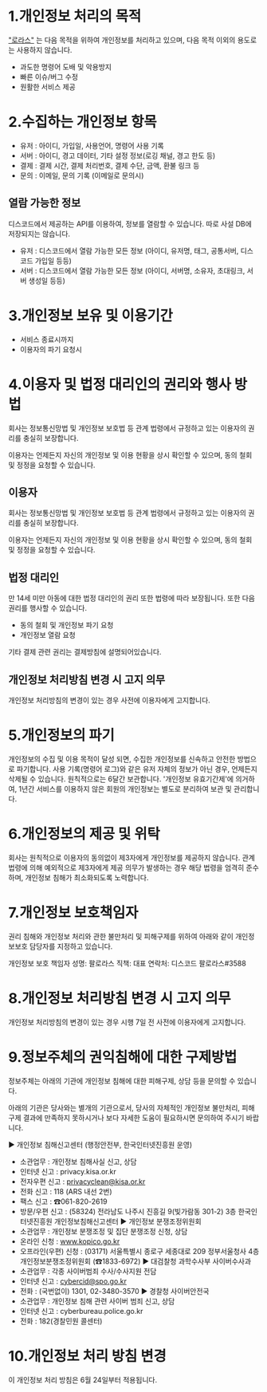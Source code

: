 1.개인정보 처리의 목적
==
["로라스"](https://discord.com/api/oauth2/authorize?client_id=723346442932191302&permissions=3529793&scope=bot) 는 다음 목적을 위하여 개인정보를 처리하고 있으며, 다음 목적 이외의 용도로는 사용하지 않습니다.

* 과도한 명령어 도배 및 악용방지
* 빠른 이슈/버그 수정
* 원활한 서비스 제공

2.수집하는 개인정보 항목
==
* 유저 : 아이디, 가입일, 사용언어, 명령어 사용 기록
* 서버 : 아이디, 경고 데이터, 기타 설정 정보(로깅 채널, 경고 한도 등)
* 결제 : 결제 시간, 결제 처리번호, 결제 수단, 금액, 환불 링크 등
* 문의 : 이메일, 문의 기록 (이메일로 문의시)

열람 가능한 정보
--
디스코드에서 제공하는 API를 이용하여, 정보를 열람할 수 있습니다. 따로 사설 DB에 저장되지는 않습니다.

* 유저 : 디스코드에서 열람 가능한 모든 정보 (아이디, 유저명, 태그, 공통서버, 디스코드 가입일 등등)
* 서버 : 디스코드에서 열람 가능한 모든 정보 (아이디, 서버명, 소유자, 초대링크, 서버 생성일 등등)

3.개인정보 보유 및 이용기간
==
* 서비스 종료시까지
* 이용자의 파기 요청시

4.이용자 및 법정 대리인의 권리와 행사 방법
==
회사는 정보통신망법 및 개인정보 보호법 등 관계 법령에서 규정하고 있는 이용자의 권리를 충실히 보장합니다.

이용자는 언제든지 자신의 개인정보 및 이용 현황을 상시 확인할 수 있으며, 동의 철회 및 정정을 요청할 수 있습니다.

이용자
--
회사는 정보통신망법 및 개인정보 보호법 등 관계 법령에서 규정하고 있는 이용자의 권리를 충실히 보장합니다.

이용자는 언제든지 자신의 개인정보 및 이용 현황을 상시 확인할 수 있으며, 동의 철회 및 정정을 요청할 수 있습니다.

법정 대리인
--
만 14세 미만 아동에 대한 법정 대리인의 권리 또한 법령에 따라 보장됩니다. 또한 다음 권리를 행사할 수 있습니다.

* 동의 철회 및 개인정보 파기 요청
* 개인정보 열람 요청

기타 결제 관련 권리는 결제방침에 설명되어있습니다.

개인정보 처리방침 변경 시 고지 의무
--
개인정보 처리방침의 변경이 있는 경우 사전에 이용자에게 고지합니다.

5.개인정보의 파기
==
개인정보의 수집 및 이용 목적이 달성 되면, 수집한 개인정보를 신속하고 안전한 방법으로 파기합니다.
사용 기록(명령어 로그)와 같은 유저 자체의 정보가 아닌 경우, 언제든지 삭제될 수 있습니다. 원칙적으로는 6달간 보관합니다.
'개인정보 유효기간제'에 의거하여, 1년간 서비스를 이용하지 않은 회원의 개인정보는 별도로 분리하여 보관 및 관리합니다.

6.개인정보의 제공 및 위탁
==
회사는 원칙적으로 이용자의 동의없이 제3자에게 개인정보를 제공하지 않습니다. 관계 법령에 의해 예외적으로 제3자에게 제공 의무가 발생하는 경우 해당 법령을 엄격히 준수하며, 개인정보 침해가 최소화되도록 노력합니다.

7.개인정보 보호책임자
==
권리 침해와 개인정보 처리와 관한 불만처리 및 피해구제를 위하여 아래와 같이 개인정보보호 담당자를 지정하고 있습니다.

개인정보 보호 책임자
성명: 팔로라스
직책: 대표
연락처: 디스코드 팔로라스#3588

8.개인정보 처리방침 변경 시 고지 의무
==
개인정보 처리방침의 변경이 있는 경우 시행 7일 전 사전에 이용자에게 고지합니다.

9.정보주체의 권익침해에 대한 구제방법
==
정보주체는 아래의 기관에 개인정보 침해에 대한 피해구제, 상담 등을 문의할 수 있습니다.


아래의 기관은 당사와는 별개의 기관으로서, 당사의 자체적인 개인정보 불만처리, 피해 구제 결과에 만족하지 못하시거나 보다 자세한 도움이 필요하시면 문의하여 주시기 바랍니다.


▶ 개인정보 침해신고센터 (행정안전부, 한국인터넷진흥원 운영)


* 소관업무 : 개인정보 침해사실 신고, 상담
* 인터넷 신고 : privacy.kisa.or.kr
* 전자우편 신고 : privacyclean@kisa.or.kr
* 전화 신고 : 118 (ARS 내선 2번)
* 팩스 신고 : ☎061-820-2619
* 방문/우편 신고 : (58324) 전라남도 나주시 진흥길 9(빛가람동 301-2) 3층 한국인터넷진흥원 개인정보침해신고센터 ▶ 개인정보 분쟁조정위원회
* 소관업무 : 개인정보 분쟁조정 및 집단 분쟁조정 신청, 상담
* 온라인 신청 : www.kopico.go.kr
* 오프라인(우편) 신청 : (03171) 서울특별시 종로구 세종대로 209 정부서울청사 4층 개인정보분쟁조정위원회 (☎1833-6972) ▶ 대검찰청 과학수사부 사이버수사과
* 소관업무 : 각종 사이버범죄 수사/수사지원 전담
* 인터넷 신고 : cybercid@spo.go.kr
* 전화 : (국번없이) 1301, 02-3480-3570 ▶ 경찰청 사이버안전국
* 소관업무 : 개인정보 침해 관련 사이버 범죄 신고, 상담
* 인터넷 신고 : cyberbureau.police.go.kr
* 전화 : 182(경찰민원 콜센터)

10.개인정보 처리 방침 변경
==
이 개인정보 처리 방침은 6월 24일부터 적용됩니다.
